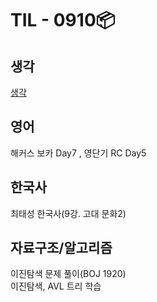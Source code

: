 # TIL - 0910📦

## 생각
<a href="./경험, 기억, 도전, 실패.docx">생각</a>  

## 영어
해커스 보카 Day7 , 영단기 RC Day5  
  
## 한국사  
최태성 한국사(9강. 고대 문화2)   
  
## 자료구조/알고리즘  
이진탐색 문제 풀이(BOJ 1920)  
이진탐색, AVL 트리 학습  
  
